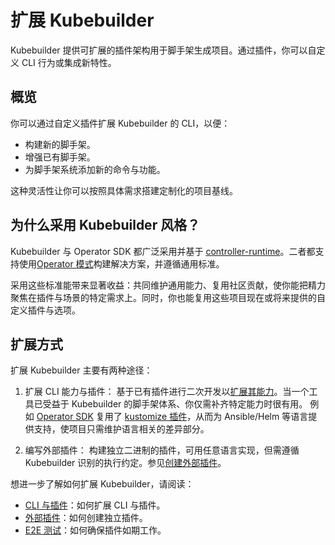 # 扩展 Kubebuilder

Kubebuilder 提供可扩展的插件架构用于脚手架生成项目。通过插件，你可以自定义 CLI 行为或集成新特性。

## 概览

你可以通过自定义插件扩展 Kubebuilder 的 CLI，以便：

- 构建新的脚手架。
- 增强已有脚手架。
- 为脚手架系统添加新的命令与功能。

这种灵活性让你可以按照具体需求搭建定制化的项目基线。

<aside class="note">
<h1>为什么采用 Kubebuilder 风格？</h1>

Kubebuilder 与 Operator SDK 都广泛采用并基于 [controller-runtime][controller-runtime]。二者都支持使用[Operator 模式][operator-pattern]构建解决方案，并遵循通用标准。

采用这些标准能带来显著收益：共同维护通用能力、复用社区贡献，使你能把精力聚焦在插件与场景的特定需求上。同时，你也能复用这些项目现在或将来提供的自定义插件与选项。

</aside>

## 扩展方式

扩展 Kubebuilder 主要有两种途径：

1. 扩展 CLI 能力与插件：
   基于已有插件进行二次开发以[扩展其能力][extending-cli]。当一个工具已受益于 Kubebuilder 的脚手架体系、你仅需补齐特定能力时很有用。
   例如 [Operator SDK][sdk] 复用了 [kustomize 插件][kustomize-plugin]，从而为 Ansible/Helm 等语言提供支持，使项目只需维护语言相关的差异部分。

2. 编写外部插件：
   构建独立二进制的插件，可用任意语言实现，但需遵循 Kubebuilder 识别的执行约定。参见[创建外部插件][external-plugins]。

想进一步了解如何扩展 Kubebuilder，请阅读：

- [CLI 与插件](./extending/extending_cli_features_and_plugins.md)：如何扩展 CLI 与插件。
- [外部插件](./extending/external-plugins.md)：如何创建独立插件。
- [E2E 测试](./extending/testing-plugins.md)：如何确保插件如期工作。

[extending-cli]: ./extending/extending_cli_features_and_plugins.md
[external-plugins]: ./extending/external-plugins.md
[sdk]: https://github.com/operator-framework/operator-sdk
[kustomize-plugin]: ./available/kustomize-v2.md
[controller-runtime]: https://github.com/kubernetes-sigs/controller-runtime
[operator-pattern]: https://kubernetes.io/docs/concepts/extend-kubernetes/operator/
